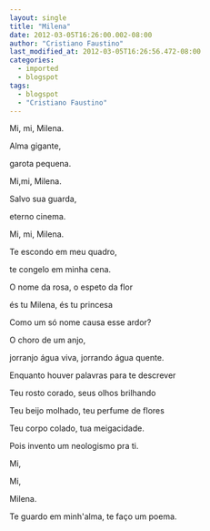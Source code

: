 ```yaml
---
layout: single
title: "Milena"
date: 2012-03-05T16:26:00.002-08:00
author: "Cristiano Faustino"
last_modified_at: 2012-03-05T16:26:56.472-08:00
categories:
  - imported
  - blogspot
tags:
  - blogspot
  - "Cristiano Faustino"
---
```


Mi, mi, Milena.



Alma gigante,



garota pequena.



Mi,mi, Milena.



Salvo sua guarda,



eterno cinema.



Mi, mi, Milena.



Te escondo em meu quadro,



te congelo em minha cena.







O nome da rosa, o espeto da flor



és tu Milena, és tu princesa



Como um só nome causa esse ardor?



O choro de um anjo,



jorranjo água viva, jorrando água quente.







Enquanto houver palavras para te descrever



Teu rosto corado, seus olhos brilhando



Teu beijo molhado, teu perfume de flores



Teu corpo colado, tua meigacidade.



Pois invento um neologismo pra ti.







Mi,



Mi,



Milena.







Te guardo em minh'alma, te faço um poema.